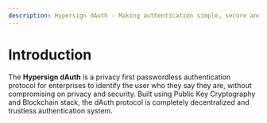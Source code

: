 ```yaml
---
description: Hypersign dAuth - Making authentication simple, secure and trustless!
---
```


# Introduction

The **Hypersign dAuth** is a privacy first passwordless authentication protocol for enterprises to identify the user who they say they are, without compromising on privacy and security. Built using Public Key Cryptography and Blockchain stack, the dAuth protocol is completely decentralized and trustless authentication system.
